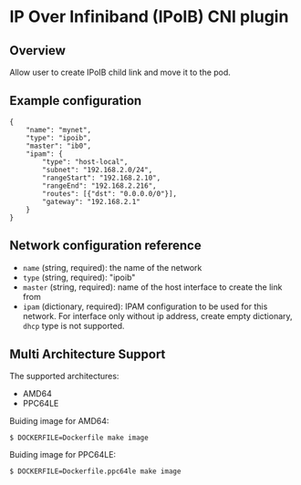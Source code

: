# IP Over Infiniband (IPoIB) CNI plugin

## Overview

Allow user to create IPoIB child link and move it to the pod.

## Example configuration

```
{
	"name": "mynet",
	"type": "ipoib",
	"master": "ib0",
	"ipam": {
        "type": "host-local",
        "subnet": "192.168.2.0/24",
        "rangeStart": "192.168.2.10",
        "rangeEnd": "192.168.2.216",
        "routes": [{"dst": "0.0.0.0/0"}],
        "gateway": "192.168.2.1"
    }
}
```

## Network configuration reference

* `name` (string, required): the name of the network
* `type` (string, required): "ipoib"
* `master` (string, required): name of the host interface to create the link from
* `ipam` (dictionary, required): IPAM configuration to be used for this network. For interface only without ip address, create empty dictionary, `dhcp` type is not supported.

## Multi Architecture Support
The supported architectures:
* AMD64
* PPC64LE

Buiding image for AMD64:
```
$ DOCKERFILE=Dockerfile make image 
```
Buiding image for PPC64LE:
```
$ DOCKERFILE=Dockerfile.ppc64le make image        
```
